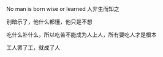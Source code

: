 No man is born wise or learned
人非生而知之


别暗示了，他什么都懂，他只是不想


吃什么补什么，所以吃苦不能成为人上人，所有要吃人才是根本

工人罢了工，就成了人


